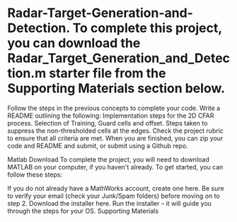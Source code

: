 # Radar-Target-Generation-and-Detection. To complete this project, you can download the Radar_Target_Generation_and_Detection.m starter file from the Supporting Materials section below.

Follow the steps in the previous concepts to complete your code.
Write a README outlining the following:
Implementation steps for the 2D CFAR process.
Selection of Training, Guard cells and offset.
Steps taken to suppress the non-thresholded cells at the edges.
Check the project rubric to ensure that all criteria are met.
When you are finished, you can zip your code and README and submit, or submit using a Github repo.

Matlab Download
To complete the project, you will need to download MATLAB on your computer, if you haven't already. To get started, you can follow these steps:

If you do not already have a MathWorks account, create one here. Be sure to verify your email (check your Junk/Spam folders) before moving on to step 2.
Download the installer here.
Run the installer – it will guide you through the steps for your OS.
Supporting Materials
